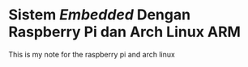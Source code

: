 # Sistem *Embedded* Dengan Raspberry Pi dan Arch Linux ARM

This is my note for the raspberry pi and arch linux


